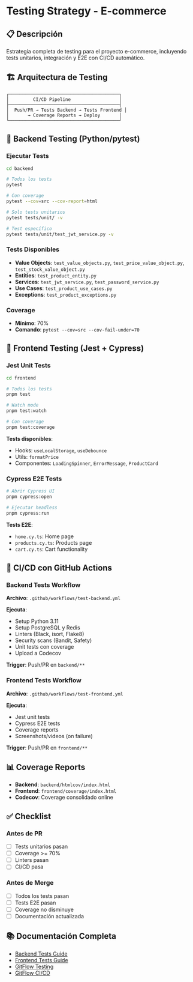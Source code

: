 # Testing Strategy - E-commerce

## 📋 Descripción

Estrategia completa de testing para el proyecto e-commerce, incluyendo tests unitarios, integración y E2E con CI/CD automático.

## 🏗️ Arquitectura de Testing

```
┌─────────────────────────────────────────┐
│         CI/CD Pipeline                  │
├─────────────────────────────────────────┤
│  Push/PR → Tests Backend → Tests Frontend │
│       → Coverage Reports → Deploy       │
└─────────────────────────────────────────┘
```

## 🔷 Backend Testing (Python/pytest)

### Ejecutar Tests

```bash
cd backend

# Todos los tests
pytest

# Con coverage
pytest --cov=src --cov-report=html

# Solo tests unitarios
pytest tests/unit/ -v

# Test específico
pytest tests/unit/test_jwt_service.py -v
```

### Tests Disponibles

- **Value Objects**: `test_value_objects.py`, `test_price_value_object.py`, `test_stock_value_object.py`
- **Entities**: `test_product_entity.py`
- **Services**: `test_jwt_service.py`, `test_password_service.py`
- **Use Cases**: `test_product_use_cases.py`
- **Exceptions**: `test_product_exceptions.py`

### Coverage

- **Mínimo**: 70%
- **Comando**: `pytest --cov=src --cov-fail-under=70`

## 🔷 Frontend Testing (Jest + Cypress)

### Jest Unit Tests

```bash
cd frontend

# Todos los tests
pnpm test

# Watch mode
pnpm test:watch

# Con coverage
pnpm test:coverage
```

**Tests disponibles**:
- Hooks: `useLocalStorage`, `useDebounce`
- Utils: `formatPrice`
- Componentes: `LoadingSpinner`, `ErrorMessage`, `ProductCard`

### Cypress E2E Tests

```bash
# Abrir Cypress UI
pnpm cypress:open

# Ejecutar headless
pnpm cypress:run
```

**Tests E2E**:
- `home.cy.ts`: Home page
- `products.cy.ts`: Products page
- `cart.cy.ts`: Cart functionality

## 🔄 CI/CD con GitHub Actions

### Backend Tests Workflow

**Archivo**: `.github/workflows/test-backend.yml`

**Ejecuta**:
- Setup Python 3.11
- Setup PostgreSQL y Redis
- Linters (Black, isort, Flake8)
- Security scans (Bandit, Safety)
- Unit tests con coverage
- Upload a Codecov

**Trigger**: Push/PR en `backend/**`

### Frontend Tests Workflow

**Archivo**: `.github/workflows/test-frontend.yml`

**Ejecuta**:
- Jest unit tests
- Cypress E2E tests
- Coverage reports
- Screenshots/videos (on failure)

**Trigger**: Push/PR en `frontend/**`

## 📊 Coverage Reports

- **Backend**: `backend/htmlcov/index.html`
- **Frontend**: `frontend/coverage/index.html`
- **Codecov**: Coverage consolidado online

## ✅ Checklist

### Antes de PR
- [ ] Tests unitarios pasan
- [ ] Coverage >= 70%
- [ ] Linters pasan
- [ ] CI/CD pasa

### Antes de Merge
- [ ] Todos los tests pasan
- [ ] Tests E2E pasan
- [ ] Coverage no disminuye
- [ ] Documentación actualizada

## 📚 Documentación Completa

- [Backend Tests Guide](./backend/tests/README.md)
- [Frontend Tests Guide](./frontend/tests/README.md)
- [GitFlow Testing](./.gitflow/TESTING.md)
- [GitFlow CI/CD](./.gitflow/README.md)

